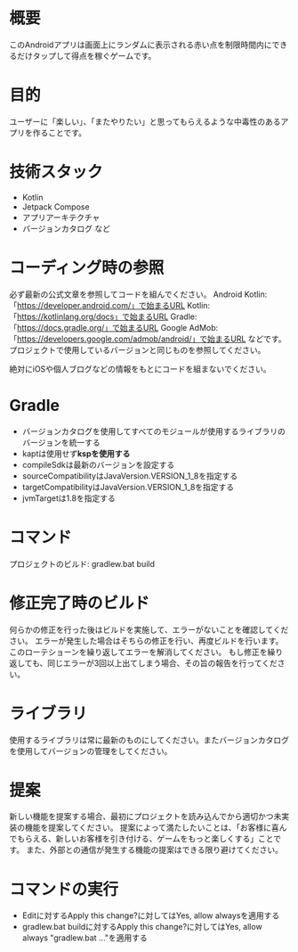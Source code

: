 # 概要
このAndroidアプリは画面上にランダムに表示される赤い点を制限時間内にできるだけタップして得点を稼ぐゲームです。

# 目的
ユーザーに「楽しい」、「またやりたい」と思ってもらえるような中毒性のあるアプリを作ることです。

# 技術スタック
- Kotlin
- Jetpack Compose
- アプリアーキテクチャ
- バージョンカタログ
など

# コーディング時の参照
必ず最新の公式文章を参照してコードを組んでください。
Android Kotlin: 「https://developer.android.com/」で始まるURL
Kotlin: 「https://kotlinlang.org/docs」で始まるURL
Gradle: 「https://docs.gradle.org/」で始まるURL
Google AdMob: 「https://developers.google.com/admob/android/」で始まるURL
などです。プロジェクトで使用しているバージョンと同じものを参照してください。

絶対にiOSや個人ブログなどの情報をもとにコードを組まないでください。

# Gradle
- バージョンカタログを使用してすべてのモジュールが使用するライブラリのバージョンを統一する
- kaptは使用せず**kspを使用する**
- compileSdkは最新のバージョンを設定する
- sourceCompatibilityはJavaVersion.VERSION_1_8を指定する
- targetCompatibilityはJavaVersion.VERSION_1_8を指定する
- jvmTargetは1.8を指定する

# コマンド
プロジェクトのビルド: gradlew.bat build

# 修正完了時のビルド
何らかの修正を行った後はビルドを実施して、エラーがないことを確認してください。
エラーが発生した場合はそちらの修正を行い、再度ビルドを行います。
このローテショーンを繰り返してエラーを解消してください。
もし修正を繰り返しても、同じエラーが3回以上出てしまう場合、その旨の報告を行ってください。

# ライブラリ
使用するライブラリは常に最新のものにしてください。またバージョンカタログを使用してバージョンの管理をしてください。

# 提案
新しい機能を提案する場合、最初にプロジェクトを読み込んでから適切かつ未実装の機能を提案してください。
提案によって満たしたいことは、「お客様に喜んでもらえる、新しいお客様を引き付ける、ゲームをもっと楽しくする」ことです。
また、外部との通信が発生する機能の提案はできる限り避けてください。

# コマンドの実行
- Editに対するApply this change?に対してはYes, allow alwaysを適用する
- gradlew.bat buildに対するApply this change?に対してはYes, allow always "gradlew.bat ..."を適用する